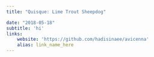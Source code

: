 ```yaml
---
title: "Quisque: Lime Trout Sheepdog"

date: "2018-05-18"
subtitle: 'hi'
links:
    website: 'https://github.com/hadisinaee/avicenna'
    alias: link_name_here
---
```


